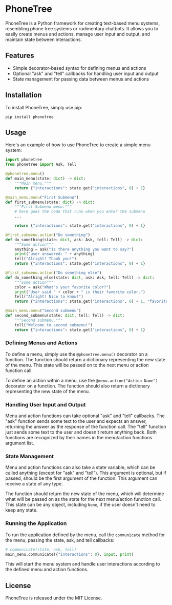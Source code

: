 # PhoneTree

PhoneTree is a Python framework for creating text-based menu systems, resembling phone tree systems or rudimentary chatbots. It allows you to easily create menus and actions, manage user input and output, and maintain state between interactions.

## Features

- Simple decorator-based syntax for defining menus and actions
- Optional "ask" and "tell" callbacks for handling user input and output
- State management for passing data between menus and actions

## Installation

To install PhoneTree, simply use pip:

```
pip install phonetree
```

## Usage

Here's an example of how to use PhoneTree to create a simple menu system:

```python
import phonetree
from phonetree import Ask, Tell

@phonetree.menu()
def main_menu(state: dict) -> dict:
    """Main menu."""
    return {"interactions": state.get("interactions", 0) + 1}

@main_menu.menu("First Submenu")
def first_submenu(state: dict) -> dict:
    """First Submenu menu."""
    # here goes the code that runs when you enter the submenu
    ...

    return {"interactions": state.get("interactions", 0) + 1}

@first_submenu.action("Do something")
def do_something(state: dict, ask: Ask, tell: Tell) -> dict:
    """Some action"""
    anything = ask("Is there anything you want to say?")
    print("user answered: " + anything)
    tell("Alright! Thank you!")
    return {"interactions": state.get("interactions", 0) + 1}

@first_submenu.action("Do something else")
def do_something_else(state: dict, ask: Ask, tell: Tell) -> dict:
    """Some action"""
    color = ask("What's your favorite color?")
    print("User said " + color + " is their favorite color.")
    tell("Alright! Nice to know!")
    return {"interactions": state.get("interactions", 0) + 1, "favorite_color": color}

@main_menu.menu("Second submenu")
def second_submenu(state: dict, tell: Tell) -> dict:
    """Second submenu."""
    tell("Welcome to second submenu!")
    return {"interactions": state.get("interactions", 0) + 1}
```

### Defining Menus and Actions

To define a menu, simply use the `@phonetree.menu()` decorator on a function. The function should return a dictionary representing the new state of the menu. This state will be passed on to the next menu or action function call.

To define an action within a menu, use the `@menu.action("Action Name")` decorator on a function. The function should also return a dictionary representing the new state of the menu.

### Handling User Input and Output

Menu and action functions can take optional "ask" and "tell" callbacks. The "ask" function sends some text to the user and expects an answer, returning the answer as the response of the function call. The "tell" function just sends some text to the user and doesn't return anything back. Both functions are recognized by their names in the menu/action functions argument list.

### State Management

Menu and action functions can also take a state variable, which can be called anything (except for "ask" and "tell"). This argument is optional, but if passed, should be the first argument of the function. This argument can receive a state of any type.

The function should return the new state of the menu, which will determine what will be passed on as the state for the next menu/action function call. This state can be any object, including `None`, if the user doesn't need to keep any state.

### Running the Application

To run the application defined by the menu, call the `communicate` method for the menu, passing the state, ask, and tell callbacks:

```python
# communicate(state, ask, tell)
main_menu.communicate({"interactions": 0}, input, print)
```

This will start the menu system and handle user interactions according to the defined menu and action functions.


## License

PhoneTree is released under the MIT License.
